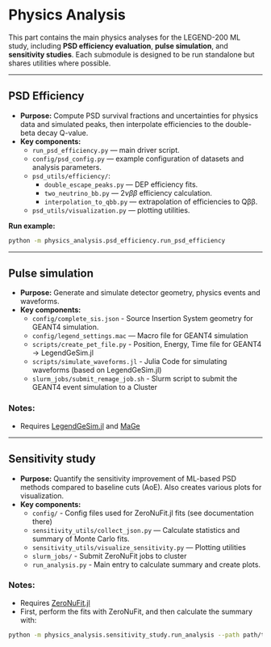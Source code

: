 # Physics Analysis 

This part contains the main physics analyses for the LEGEND-200 ML 
study, including **PSD efficiency evaluation**, **pulse simulation**, 
and **sensitivity studies**. Each submodule is designed to be run 
standalone but shares utilities where possible.

---

## PSD Efficiency

- **Purpose:** Compute PSD survival fractions and uncertainties for physics 
    data and simulated peaks, then interpolate efficiencies to the double-beta decay Q-value.
- **Key components:**
  - `run_psd_efficiency.py` — main driver script.
  - `config/psd_config.py` — example configuration of datasets and analysis parameters.
  - `psd_utils/efficiency/`:
    - `double_escape_peaks.py` — DEP efficiency fits.
    - `two_neutrino_bb.py` — $2 \nu \beta \beta$ efficiency calculation.
    - `interpolation_to_qbb.py` — extrapolation of efficiencies to Qββ.
  - `psd_utils/visualization.py` — plotting utilities.

**Run example:**
```bash
python -m physics_analysis.psd_efficiency.run_psd_efficiency
```

---

## Pulse simulation

- **Purpose:** Generate and simulate detector geometry, physics events and waveforms.
- **Key components:**
  - `config/complete_sis.json` - Source Insertion System geometry for GEANT4 simulation.
  - `config/legend_settings.mac` — Macro file for GEANT4 simulation
  - `scripts/create_pet_file.py` - Position, Energy, Time file for GEANT4 -> LegendGeSim.jl
  - `scripts/simulate_waveforms.jl` - Julia Code for simulating waveforms (based on LegendGeSim.jl)
  - `slurm_jobs/submit_remage_job.sh` - Slurm script to submit the GEANT4 event simulation to a Cluster

### Notes:
* Requires [LegendGeSim.jl](https://github.com/legend-exp/LegendGeSim.jl) and [MaGe](https://arxiv.org/abs/0802.0860)


---

## Sensitivity study

- **Purpose:** Quantify the sensitivity improvement of ML-based PSD methods compared to baseline cuts (AoE). 
    Also creates various plots for visualization.
- **Key components:**
  - `config/` - Config files used for ZeroNuFit.jl fits (see documentation there)
  - `sensitivity_utils/collect_json.py` — Calculate statistics and summary of Monte Carlo fits.
  - `sensitivity_utils/visualize_sensitivity.py` — Plotting utilities
  - `slurm_jobs/` - Submit ZeroNuFit jobs to cluster
  - `run_analysis.py` - Main entry to calculate summary and create plots.


### Notes:
* Requires [ZeroNuFit.jl](https://github.com/legend-exp/ZeroNuFit.jl) 
* First, perform the fits with ZeroNuFit, and then calculate the summary with:

```bash
python -m physics_analysis.sensitivity_study.run_analysis --path path/to/results --run_calc yes
```